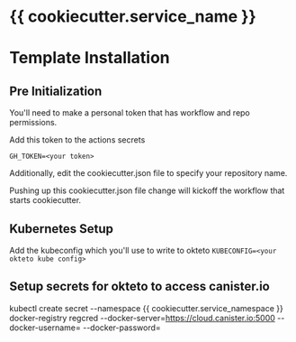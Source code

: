 # {{ cookiecutter.service_name }}

# Template Installation
## Pre Initialization
You'll need to make a personal token that has workflow and repo permissions.

Add this token to the actions secrets

`GH_TOKEN=<your token>`

Additionally, edit the cookiecutter.json file to specify your repository
name.  

Pushing up this cookiecutter.json file change will kickoff the workflow
that starts cookiecutter.

## Kubernetes Setup
Add the kubeconfig which you'll use to write to okteto
`KUBECONFIG=<your okteto kube config>`

## Setup secrets for okteto to access canister.io
kubectl create secret --namespace {{ cookiecutter.service_namespace }} docker-registry regcred --docker-server=https://cloud.canister.io:5000 --docker-username=<canister username> --docker-password=<canister password>
